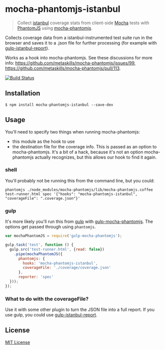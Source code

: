 # mocha-phantomjs-istanbul
> Collect [istanbul](https://github.com/gotwarlost/istanbul) coverage stats from client-side [Mocha](http://mochajs.org) tests with [PhantomJS](https://phantomjs.org) using [mocha-phantomjs](https://github.com/metaskills/mocha-phantomjs).

Collects coverage data from a istanbul-instrumented test suite run in the browser and saves it to a .json file for further processing (for example with [gulp-istanbul-report](https://github.com/willembult/gulp-istanbul-report)).

Works as a hook into mocha-phantomjs. See these discussions for more info: https://github.com/metaskills/mocha-phantomjs/issues/99, https://github.com/metaskills/mocha-phantomjs/pull/113. 

[![Build Status](https://travis-ci.org/willembult/mocha-phantomjs-istanbul.svg?branch=master)](https://travis-ci.org/willembult/mocha-phantomjs-istanbul)

## Installation
```shell
$ npm install mocha-phantomjs-istanbul --save-dev
```

## Usage
You'll need to specify two things when running mocha-phantomjs: 
* this module as the hook to use
* the destination file for the coverage info. This is passed as an option to mocha-phantomjs. It's a bit of a hack, because it's not an option mocha-phantomjs actually recognizes, but this allows our hook to find it again.

### shell
You'll probably not be running this from the command line, but you could:
```shell
phantomjs ./node_modules/mocha-phantomjs/lib/mocha-phantomjs.coffee test-runner.html spec '{"hooks": "mocha-phantomjs-istanbul", "coverageFile": ".coverage.json"}'
```

### gulp
It's more likely you'll run this from [gulp](http://gulpjs.com) with [gulp-mocha-phantomjs](https://github.com/mrhooray/gulp-mocha-phantomjs). The options get passed through using `phantomjs`.

```javascript
var mochaPhantomJS = require('gulp-mocha-phantomjs');

gulp.task('test', function () {
  gulp.src('test-runner.html', {read: false})
    .pipe(mochaPhantomJS({
      phantomjs: {
        hooks: 'mocha-phantomjs-istanbul',
        coverageFile: './coverage/coverage.json'
      },
      reporter: 'spec'
  }));
});
```

### What to do with the coverageFile? 
Use it with some other plugin to turn the JSON file into a full report. If you use gulp, you could use [gulp-istanbul-report](https://github.com/willembult/gulp-istanbul-report).

## License
[MIT License](https://raw.githubusercontent.com/willembult/mocha-phantomjs-istanbul/master/LICENSE)
